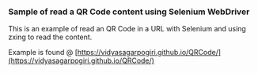### Sample of read a QR Code content using Selenium WebDriver

This is an example of read an QR Code in a URL with Selenium and using zxing to read the content.

Example is found @  [https://vidyasagarpogiri.github.io/QRCode/](https://vidyasagarpogiri.github.io/QRCode/)
